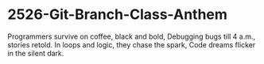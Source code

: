 # 2526-Git-Branch-Class-Anthem


























Programmers survive on coffee, black and bold,
Debugging bugs till 4 a.m., stories retold.
In loops and logic, they chase the spark,
Code dreams flicker in the silent dark.
